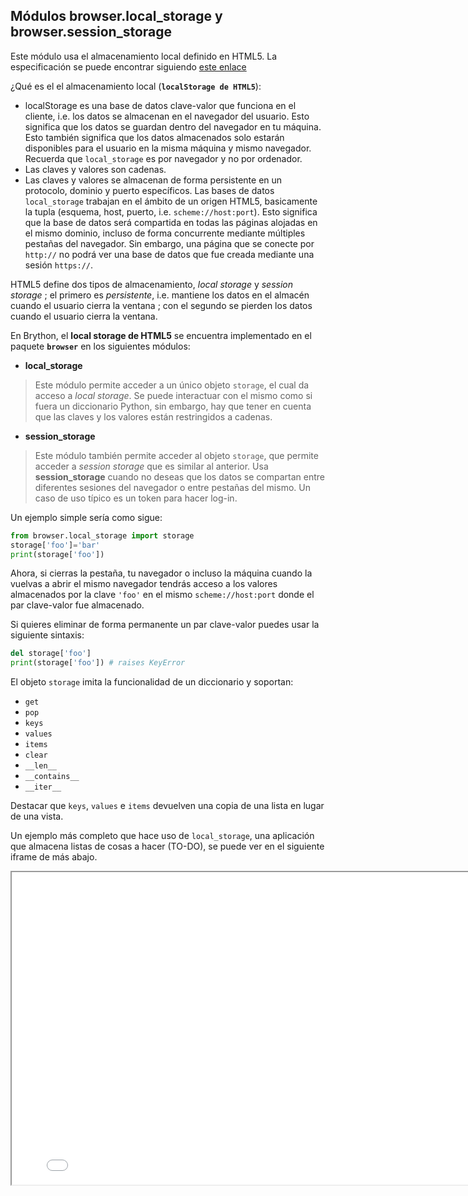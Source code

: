 Módulos **browser.local\_storage** y **browser.session\_storage**
-----------------------------------------------------------------

Este módulo usa el almacenamiento local definido en HTML5. La especificación se 
puede encontrar siguiendo [este enlace](http://dev.w3.org/html5/webstorage/#the-localstorage-attribute)

¿Qué es el el almacenamiento local (**`localStorage de HTML5`**): 

- localStorage es una base de datos clave-valor que funciona en el cliente, i.e. 
los datos se almacenan en el navegador del usuario. Esto significa que los datos 
se guardan dentro del navegador en tu máquina. Esto también significa que los 
datos almacenados solo estarán disponibles para el usuario en la misma máquina y 
mismo navegador. Recuerda que `local_storage` es por navegador y no por ordenador.
- Las claves y valores son cadenas.
- Las claves y valores se almacenan de forma persistente en un protocolo, 
dominio y puerto específicos. Las bases de datos `local_storage` trabajan en el 
ámbito de un origen HTML5, basicamente la tupla (esquema, host, puerto, i.e. 
`scheme://host:port`). Esto significa que la base de datos será compartida en 
todas las páginas alojadas en el mismo dominio, incluso de forma concurrente 
mediante múltiples pestañas del navegador. Sin embargo, una página que se 
conecte por `http://` no podrá ver una base de datos que fue creada mediante una 
sesión `https://`.

HTML5 define dos tipos de almacenamiento, *local storage* y *session storage* ; 
el primero es *persistente*, i.e. mantiene los datos en el almacén cuando el 
usuario cierra la ventana ; con el segundo se pierden los datos cuando el 
usuario cierra la ventana. 

En Brython, el **local storage de HTML5** se encuentra implementado en el paquete 
**`browser`** en los siguientes módulos:

- **local\_storage**
> Este módulo permite acceder a un único objeto `storage`, el cual da acceso a 
> _local storage_. Se puede interactuar con el mismo como si fuera un diccionario 
> Python, sin embargo, hay que tener en cuenta que las claves y los valores están 
> restringidos a cadenas.
- **session\_storage**
> Este módulo también permite acceder al objeto `storage`, que permite acceder a
> _session storage_ que es similar al anterior. Usa **session\_storage** cuando 
> no deseas que los datos se compartan entre diferentes sesiones del navegador 
> o entre pestañas del mismo. Un caso de uso típico es un token para hacer log-in.

Un ejemplo simple sería como sigue:

```python
from browser.local_storage import storage
storage['foo']='bar'
print(storage['foo'])
```

Ahora, si cierras la pestaña, tu navegador o incluso la máquina cuando la vuelvas a 
abrir el mismo navegador tendrás acceso a los valores almacenados por la clave `'foo'` 
en el mismo `scheme://host:port` donde el par clave-valor fue almacenado.

Si quieres eliminar de forma permanente un par clave-valor puedes usar la siguiente sintaxis:

```python
del storage['foo']
print(storage['foo']) # raises KeyError
```

El objeto `storage` imita la funcionalidad de un diccionario y soportan:

- `get`
- `pop`
- `keys`
- `values`
- `items`
- `clear`
- `__len__`
- `__contains__`
- `__iter__`

Destacar que `keys`, `values` e `items` devuelven una copia de una lista en lugar de una vista.

Un ejemplo más completo que hace uso de `local_storage`, una aplicación que almacena listas de cosas a hacer (TO-DO), se puede ver en el siguiente iframe de más abajo.

<iframe src="./examples/local_storage/local-storage-example.html" width=800, height=500></iframe>
